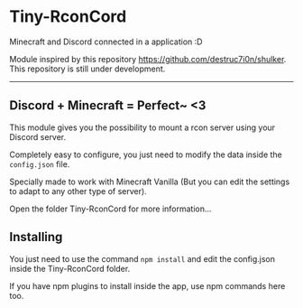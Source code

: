 # Tiny-RconCord
Minecraft and Discord connected in a application :D

Module inspired by this repository https://github.com/destruc7i0n/shulker. This repository is still under development.

<hr>

## Discord + Minecraft = Perfect~ <3

This module gives you the possibility to mount a rcon server using your Discord server.

Completely easy to configure, you just need to modify the data inside the `config.json` file.

Specially made to work with Minecraft Vanilla (But you can edit the settings to adapt to any other type of server).

Open the folder Tiny-RconCord for more information...

## Installing
You just need to use the command `npm install` and edit the config.json inside the Tiny-RconCord folder. 

If you have npm plugins to install inside the app, use npm commands here too.